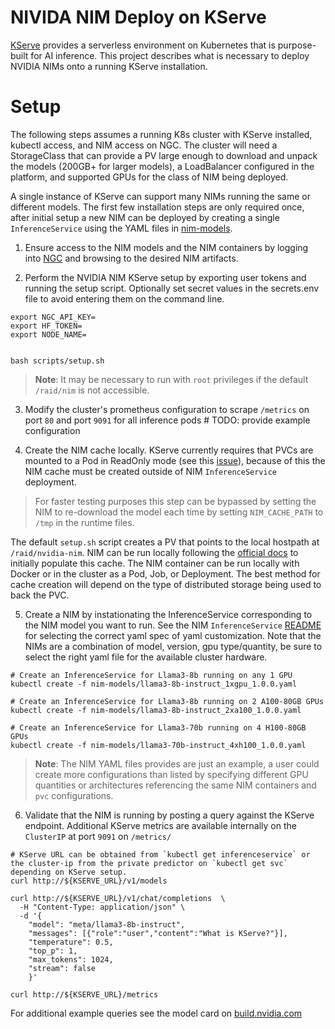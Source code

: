 # NIVIDA NIM Deploy on KServe
[KServe](https://github.com/kserve/kserve) provides a serverless environment on Kubernetes that is purpose-built for AI inference. This project describes what is necessary to deploy NVIDIA NIMs onto a running KServe installation.

# Setup

The following steps assumes a running K8s cluster with KServe installed, kubectl access, and NIM access on NGC. The cluster will need a StorageClass that can provide a PV large enough to download and unpack the models (200GB+ for larger models), a LoadBalancer configured in the platform, and supported GPUs for the class of NIM being deployed.

A single instance of KServe can support many NIMs running the same or different models. The first few installation steps are only required once, after initial setup a new NIM can be deployed by creating a single `InferenceService` using the YAML files in [nim-models](https://github.com/NVIDIA/nim-deploy/tree/main/kserve/nim-models).

1. Ensure access to the NIM models and the NIM containers by logging into [NGC](https://ngc.nvidia.com/) and browsing to the desired NIM artifacts.

2. Perform the NVIDIA NIM KServe setup by exporting user tokens and running the setup script. Optionally set secret values in the secrets.env file to avoid entering them on the command line.
```
export NGC_API_KEY=
export HF_TOKEN=
export NODE_NAME=


bash scripts/setup.sh
```

> **Note**: It may be necessary to run with `root` privileges if the default `/raid/nim` is not accessible.

3. Modify the cluster's prometheus configuration to scrape `/metrics` on port `80` and port `9091` for all inference pods # TODO: provide example configuration

4. Create the NIM cache locally. KServe currently requires that PVCs are mounted to a Pod in ReadOnly mode (see this [issue](https://github.com/kserve/kserve/issues/3687)), because of this the NIM cache must be created outside of NIM `InferenceService` deployment.

> For faster testing purposes this step can be bypassed by setting the NIM to re-download the model each time by setting `NIM_CACHE_PATH` to `/tmp` in the runtime files.

The default `setup.sh` script creates a PV that points to the local hostpath at `/raid/nvidia-nim`. NIM can be run locally following the [official docs](https://docs.nvidia.com/nim/large-language-models/latest/getting-started.html#launch-nvidia-nim-for-llms) to initially populate this cache. The NIM container can be run locally with Docker or in the cluster as a Pod, Job, or Deployment. The best method for cache creation will depend on the type of distributed storage being used to back the PVC.

5. Create a NIM by instationating the InferenceService corresponding to the NIM model you want to run. See the NIM  `InferenceService` [README](https://github.com/NVIDIA/nim-deploy/blob/main/kserve/nim-models/README.md) for selecting the correct yaml spec of yaml customization. Note that the NIMs are a combination of model, version, gpu type/quantity, be sure to select the right yaml file for the available cluster hardware.

```
# Create an InferenceService for Llama3-8b running on any 1 GPU
kubectl create -f nim-models/llama3-8b-instruct_1xgpu_1.0.0.yaml

# Create an InferenceService for Llama3-8b running on 2 A100-80GB GPUs
kubectl create -f nim-models/llama3-8b-instruct_2xa100_1.0.0.yaml

# Create an InferenceService for Llama3-70b running on 4 H100-80GB GPUs
kubectl create -f nim-models/llama3-70b-instruct_4xh100_1.0.0.yaml
```

 > **Note**: The NIM YAML files  provides are just an example, a user could create more configurations than listed by specifying different GPU quantities or architectures referencing the same NIM containers and `pvc` configurations.

6. Validate that the NIM is running by posting a query against the KServe endpoint. Additional KServe metrics are available internally on the `ClusterIP` at port `9091` on `/metrics/`

```
# KServe URL can be obtained from `kubectl get inferenceservice` or the cluster-ip from the private predictor on `kubectl get svc` depending on KServe setup.
curl http://${KSERVE_URL}/v1/models

curl http://${KSERVE_URL}/v1/chat/completions  \
  -H "Content-Type: application/json" \
  -d '{
    "model": "meta/llama3-8b-instruct",
    "messages": [{"role":"user","content":"What is KServe?"}],
    "temperature": 0.5,   
    "top_p": 1,
    "max_tokens": 1024,
    "stream": false 
    }'

curl http://${KSERVE_URL}/metrics

```

For additional example queries see the model card on [build.nvidia.com](https://build.nvidia.com/meta/llama3-70b)
